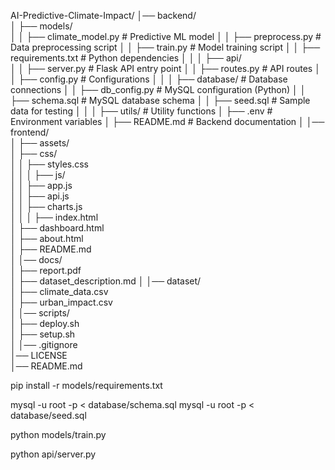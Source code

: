 AI-Predictive-Climate-Impact/
│── backend/                   
│   ├── models/                
│   │   ├── climate_model.py   # Predictive ML model
│   │   ├── preprocess.py      # Data preprocessing script
│   │   ├── train.py           # Model training script
│   │   ├── requirements.txt   # Python dependencies
│   │
│   ├── api/                   
│   │   ├── server.py          # Flask API entry point
│   │   ├── routes.py          # API routes
│   │   ├── config.py          # Configurations
│   │
│   ├── database/              # Database connections
│   │   ├── db_config.py       # MySQL configuration (Python)
│   │   ├── schema.sql         # MySQL database schema
│   │   ├── seed.sql           # Sample data for testing
│   │
│   ├── utils/                 # Utility functions
│   ├── .env                   # Environment variables
│   ├── README.md              # Backend documentation
│
│── frontend/                  
│   ├── assets/                
│   ├── css/                   
│   │   ├── styles.css         
│   │
│   ├── js/                    
│   │   ├── app.js             
│   │   ├── api.js             
│   │   ├── charts.js          
│   │
│   ├── index.html             
│   ├── dashboard.html         
│   ├── about.html             
│   ├── README.md              
│
│── docs/                      
│   ├── report.pdf             
│   ├── dataset_description.md 
│
│── dataset/                   
│   ├── climate_data.csv       
│   ├── urban_impact.csv       
│
│── scripts/                   
│   ├── deploy.sh              
│   ├── setup.sh               
│
│── .gitignore                 
│── LICENSE                    
│── README.md                  




pip install -r models/requirements.txt

mysql -u root -p < database/schema.sql
mysql -u root -p < database/seed.sql

python models/train.py

python api/server.py
